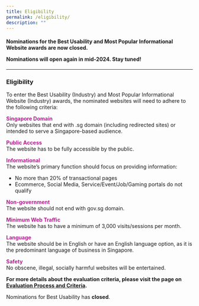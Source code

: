 ```yaml
---
title: Eligibility
permalink: /eligibility/
description: ""
---
```

<style type="text/css">
.content h4 {
    color: #B41E8E;
    font-weight: 700;
}
</style>
<h4><p>Nominations for the Best Usability and Most Popular Informational Website awards are now closed. </p><p>Nominations will open again in mid-2024. Stay tuned!</p></h4>
<hr>
<h3>Eligibility</h3>
To enter the Best Usability (Industry) and Most Popular Informational Website (Industry) awards, the nominated websites will need to adhere to the following criteria:
<p><strong style="color:#B41E8E;">Singapore Domain</strong><br>
  Only websites that end with .sg domain (including redirected sites) or intended to serve a Singapore-based audience. </p>
<p><strong style="color:#B41E8E;">Public Access</strong><br>
  The website has to be fully accessible by the public. </p>
<p><strong style="color:#B41E8E;">Informational</strong><br>
  The website’s primary function should focus on providing information:</p>
<ul>
  <li>No more than 20% of transactional pages</li>
  <li>Ecommerce, Social Media, Service/Event/Job/Gaming portals do not qualify </li>
</ul>
<p><strong style="color:#B41E8E;">Non-government</strong><br>
  The website should not end with gov.sg domain.</p>
<p><strong style="color:#B41E8E;">Minimum Web Traffic </strong><br>
  The website has to have a minimum of 3,000 visits/sessions per month. </p>
<p><strong style="color:#B41E8E;">Language</strong><br>
  The website should be in English or have an English language option, as it is the predominant language of business in Singapore.</p>
<p><strong style="color:#B41E8E;">Safety</strong><br>
  No obscene, illegal, socially harmful websites will be entertained.</p>
<p><strong>For more details about the evaluation criteria, please visit the page on <a aria-label="Link to Evaluation Process and Criteria" href="/evaluation-process">Evaluation Process and Criteria</a>.</strong></p>
<p>Nominations for Best Usability has <strong>closed</strong>.</p>